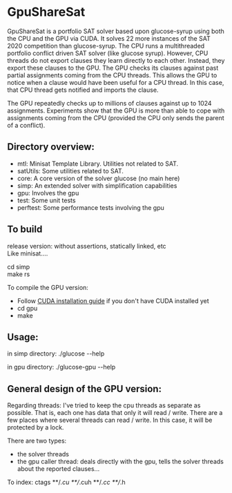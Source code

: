 # GpuShareSat

GpuShareSat is a portfolio SAT solver based upon glucose-syrup using both the CPU and the GPU via CUDA. It solves 22 more instances of the SAT 2020 competition than glucose-syrup. The CPU runs a multithreaded portfolio conflict driven SAT solver (like glucose syrup). However, CPU threads do not export clauses they learn directly to each other. Instead, they export these clauses to the GPU. The GPU checks its clauses against past partial assignments coming from the CPU threads. This allows the GPU to notice when a clause would have been useful for a CPU thread. In this case, that CPU thread gets notified and imports the clause. 

The GPU repeatedly checks up to millions of clauses against up to 1024 assignments. Experiments show that the GPU is more than able to cope with assignments coming from the CPU (provided the CPU only sends the parent of a conflict).

## Directory overview:

- mtl:            Minisat Template Library. Utilities not related to SAT.
- satUtils:       Some utilities related to SAT.
- core:           A core version of the solver glucose (no main here)
- simp:           An extended solver with simplification capabilities
- gpu:            Involves the gpu
- test:           Some unit tests
- perftest:       Some performance tests involving the gpu

## To build
release version: without assertions, statically linked, etc   
Like minisat....

cd  simp  
make rs

To compile the GPU version:
- Follow [CUDA installation guide](https://docs.nvidia.com/cuda/cuda-quick-start-guide/index.html) if you don't have CUDA installed yet
- cd gpu
- make 

## Usage:

in simp directory: ./glucose --help

in gpu directory: ./glucose-gpu --help

## General design of the GPU version:
Regarding threads: 
I've tried to keep the cpu threads as separate as possible. That is, each one has data that only it will read / write.
There are a few places where several threads can read / write. In this case, it will be protected by a lock. 

There are two types:
- the solver threads
- the gpu caller thread: deals directly with the gpu, tells the solver threads about the reported clauses...

To index: ctags **/*.cu **/*.cuh **/*.cc **/*.h
